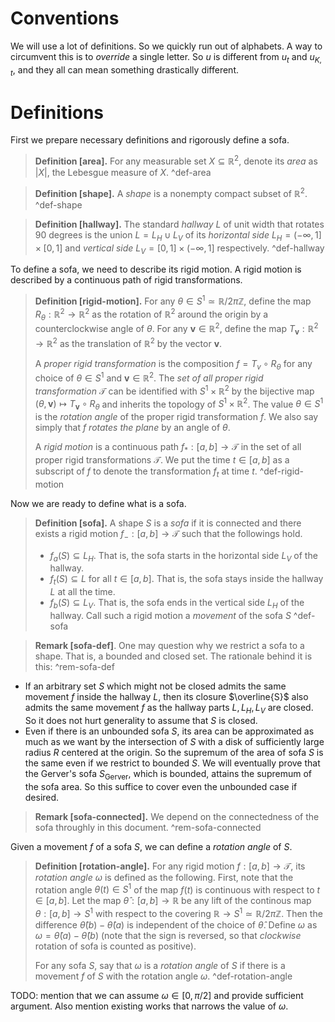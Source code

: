 # Conventions

We will use a lot of definitions. So we quickly run out of alphabets. A way to circumvent this is to _override_ a single letter. So $u$ is different from $u_t$ and $u_{K, t}$, and they all can mean something drastically different.

# Definitions

First we prepare necessary definitions and rigorously define a sofa.

> __Definition [area].__ For any measurable set $X \subseteq \mathbb{R}^2$, denote its _area_ as $|X|$, the Lebesgue measure of $X$. ^def-area

> __Definition [shape].__ A _shape_ is a nonempty compact subset of $\mathbb{R}^2$. ^def-shape

> __Definition [hallway].__ The standard _hallway_ $L$ of unit width that rotates 90 degrees is the union $L = L_H \cup L_V$ of its _horizontal side_ $L_H = (-\infty, 1] \times [0, 1]$ and _vertical side_ $L_V = [0, 1] \times (-\infty, 1]$ respectively. ^def-hallway

To define a sofa, we need to describe its rigid motion. A rigid motion is described by a continuous path of rigid transformations.

> __Definition [rigid-motion].__ For any $\theta \in S^1 \simeq \mathbb{R}/2\pi\mathbb{Z}$, define the map $R_\theta : \mathbb{R}^2 \to \mathbb{R}^2$ as the rotation of $\mathbb{R}^2$ around the origin by a counterclockwise angle of $\theta$. For any $\mathbf{v} \in \mathbb{R}^2$, define the map $T_\mathbf{v} : \mathbb{R}^2 \to \mathbb{R}^2$ as the translation of $\mathbb{R}^2$ by the vector $\mathbf{v}$.
> 
> A _proper rigid transformation_ is the composition $f = T_v \circ R_\theta$ for any choice of $\theta \in S^1$ and $\mathbf{v} \in \mathbb{R}^2$. The _set of all proper rigid transformation_ $\mathcal{T}$ can be identified with $S^1 \times \mathbb{R}^2$ by the bijective map $(\theta, \mathbf{v}) \mapsto T_\mathbf{v} \circ R_\theta$ and inherits the topology of $S^1 \times \mathbb{R}^2$. The value $\theta \in S^1$ is the _rotation angle_ of the proper rigid transformation $f$. We also say simply that $f$ _rotates the plane_ by an angle of $\theta$.
> 
> A _rigid motion_ is a continuous path $f_* : [a, b] \to \mathcal{T}$ in the set of all proper rigid transformations $\mathcal{T}$. We put the time $t \in [a, b]$ as a subscript of $f$ to denote the transformation $f_t$ at time $t$. ^def-rigid-motion

Now we are ready to define what is a sofa.

> __Definition [sofa].__ A shape $S$ is a _sofa_ if it is connected and there exists a rigid motion $f_- : [a, b] \to \mathcal{T}$ such that the followings hold.
> - $f_a(S) \subseteq L_H$. That is, the sofa starts in the horizontal side $L_V$ of the hallway.
> - $f_t(S) \subseteq L$ for all $t \in [a, b]$. That is, the sofa stays inside the hallway $L$ at all the time.
> - $f_b(S) \subseteq L_V$. That is, the sofa ends in the vertical side $L_H$ of the hallway.
> Call such a rigid motion a _movement_ of the sofa $S$ 
> ^def-sofa

> __Remark [sofa-def]__. One may question why we restrict a sofa to a shape. That is, a bounded and closed set. The rationale behind it is this: ^rem-sofa-def

- If an arbitrary set $S$ which might not be closed admits the same movement $f$ inside the hallway $L$, then its closure $\overline{S}$ also admits the same movement $f$ as the hallway parts $L, L_H, L_V$ are closed. So it does not hurt generality to assume that $S$ is closed.
- Even if there is an unbounded sofa $S$, its area can be approximated as much as we want by the intersection of $S$ with a disk of sufficiently large radius $R$ centered at the origin. So the supremum of the area of sofa $S$ is the same even if we restrict to bounded $S$. We will eventually prove that the Gerver's sofa $S_\text{Gerver}$, which is bounded, attains the supremum of the sofa area. So this suffice to cover even the unbounded case if desired. 

> __Remark [sofa-connected].__ We depend on the connectedness of the sofa throughly in this document. ^rem-sofa-connected

Given a movement $f$ of a sofa $S$, we can define a _rotation angle_ of $S$.

> __Definition [rotation-angle].__ For any rigid motion $f : [a, b] \to \mathcal{T}$, its _rotation angle_ $\omega$ is defined as the following. First, note that the rotation angle $\theta(t) \in S^1$ of the map $f(t)$ is continuous with respect to $t \in [a, b]$. Let the map $\hat{\theta} : [a, b] \to \mathbb{R}$ be any lift of the continous map $\theta : [a, b] \to S^1$ with respect to the covering $\mathbb{R} \to S^1 \simeq \mathbb{R}/2\pi\mathbb{Z}$. Then the difference $\hat{\theta}(b) - \hat{\theta}(a)$ is independent of the choice of $\hat{\theta}$. Define $\omega$ as $\omega = \hat{\theta}(a) - \hat{\theta}(b)$ (note that the sign is reversed, so that _clockwise_ rotation of sofa is counted as positive).
> 
> For any sofa $S$, say that $\omega$ is a _rotation angle_ of $S$ if there is a movement $f$ of $S$ with the rotation angle $\omega$. ^def-rotation-angle

TODO: mention that we can assume $\omega \in [0, \pi/2]$ and provide sufficient argument. Also mention existing works that narrows the value of $\omega$.